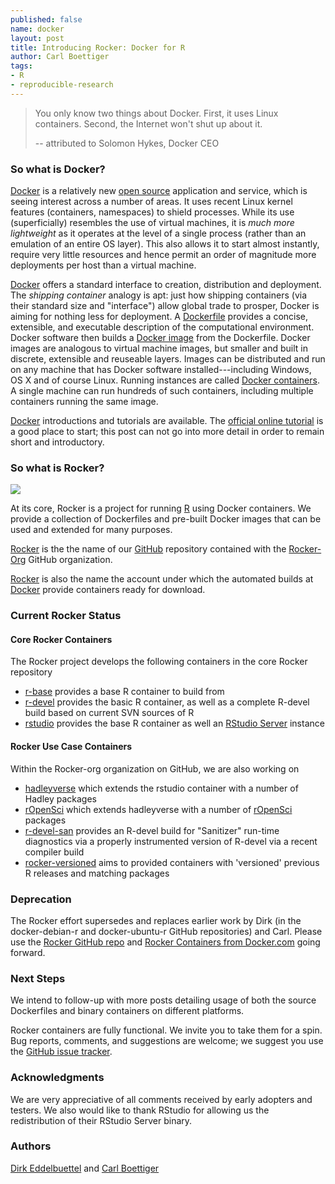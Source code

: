 ```yaml
---
published: false
name: docker
layout: post
title: Introducing Rocker: Docker for R
author: Carl Boettiger
tags:
- R
- reproducible-research
---
```



> You only know two things about Docker. First, it uses Linux
> containers. Second, the Internet won't shut up about it.
>
> -- attributed to Solomon Hykes, Docker CEO

### So what is Docker?


[Docker](http://www.docker.com) is a relatively new [open
source](https://github.com/docker/docker/tree/master/LICENSE) application
and service, which is seeing interest across a number of areas. It
uses recent Linux kernel features (containers, namespaces) to shield
processes. While its use (superficially) resembles the use of virtual
machines, it is _much more lightweight_ as it operates at the level of a
single process (rather than an emulation of an entire OS layer).  This also
allows it to start almost instantly, require very little resources and
hence permit an order of magnitude more deployments per host than a
virtual machine.

[Docker](http://www.docker.com) offers a standard interface
to creation, distribution and deployment. The _shipping
container_ analogy is apt: just how shipping containers (via
their standard size and "interface") allow global trade to
prosper, Docker is aiming for nothing less for deployment.  A
[Dockerfile](https://docs.docker.com/articles/dockerfile_best-practices/)
provides a concise, extensible, and executable description
of the computational environment. Docker software then builds a
[Docker image](https://docs.docker.com/userguide/dockerimages/)
from the Dockerfile.  Docker images are analogous to virtual machine images,
but smaller and built in discrete, extensible and reuseable layers. Images can be
distributed and run on any machine that has Docker software
installed---including Windows, OS X and of course Linux. Running instances are called [Docker
containers](https://docs.docker.com/userguide/usingdocker/). A single
machine can run hundreds of such containers, including multiple containers
running the same image.

[Docker](http://www.docker.com) introductions and tutorials are available.
The [official online tutorial](https://www.docker.com/tryit/) is a good place to
start; this post can not go into more detail in order to remain short and introductory.


### So what is Rocker?

![](https://en.gravatar.com/userimage/73204427/563567819bd642c7a9e3af9d8ddb7581.png?size=100)

At its core, Rocker is a project for running [R](http://www.r-project.org) using Docker
containers. We provide a collection of Dockerfiles and pre-built Docker
images that can be used and extended for many purposes.


[Rocker](https://github.com/rocker-org/rocker) is the the name of our
[GitHub](https://github.com/) repository contained with the
[Rocker-Org](https://github.com/rocker-org) GitHub organization.

[Rocker](https://hub.docker.com/account/organizations/rocker/) is also the
name the account under which the automated builds at [Docker](http://www.docker.com) provide
containers ready for download.


### Current Rocker Status

#### Core Rocker Containers

The Rocker project develops the following containers in the core Rocker repository

+ [r-base](https://registry.hub.docker.com/u/rocker/r-base/) provides a base
  R container to build from
+ [r-devel](https://registry.hub.docker.com/u/rocker/r-devel/) provides the
  basic R container, as well as a complete R-devel build based on current SVN
  sources of R
+ [rstudio](https://registry.hub.docker.com/u/rocker/rstudio/) provides the
  base R container as well an
  [RStudio Server](http://www.rstudio.com/products/rstudio/) instance


#### Rocker Use Case Containers

Within the Rocker-org organization on GitHub, we are also working on

+ [hadleyverse](https://registry.hub.docker.com/u/rocker/hadleyverse/) which
  extends the rstudio container with a number of Hadley packages
+ [rOpenSci](https://registry.hub.docker.com/u/rocker/ropensci/) which
  extends hadleyverse with a number of [rOpenSci](http://ropensci.org/) packages
+ [r-devel-san](https://registry.hub.docker.com/u/rocker/r-devel-san/)
  provides an R-devel build for "Sanitizer" run-time diagnostics via a properly
  instrumented version of R-devel via a recent compiler build
+ [rocker-versioned](https://github.com/rocker-org/rocker-versioned)
  aims to provided containers with 'versioned' previous R releases and matching packages


### Deprecation

The Rocker effort supersedes and replaces earlier work by Dirk (in the
docker-debian-r and docker-ubuntu-r GitHub repositories) and Carl.  Please
use the [Rocker GitHub repo](https://github.com/rocker-org/rocker) and
[Rocker Containers from Docker.com](https://hub.docker.com/account/organizations/rocker/)
going forward.


### Next Steps

We intend to follow-up with more posts detailing usage of both the source
Dockerfiles and binary containers on different platforms.

Rocker containers are fully functional. We invite you to take them for a
spin. Bug reports, comments, and suggestions are welcome; we suggest you use the
[GitHub issue tracker](https://github.com/rocker-org/rocker/issues).


### Acknowledgments

We are very appreciative of all comments received by early adopters and
testers. We also would like to thank RStudio for allowing us the
redistribution of their RStudio Server binary.


### Authors

[Dirk Eddelbuettel](http://dirk.eddelbuettel.com) and
[Carl Boettiger](http://www.carlboettiger.info/)


